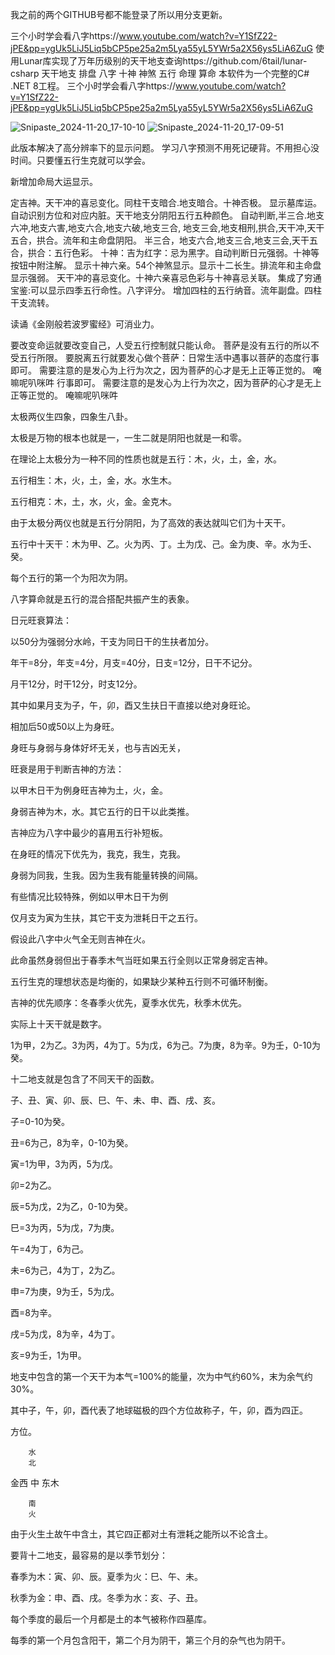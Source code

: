 我之前的两个GITHUB号都不能登录了所以用分支更新。

三个小时学会看八字https://www.youtube.com/watch?v=Y1SfZ22-jPE&pp=ygUk5LiJ5Liq5bCP5pe25a2m5Lya55yL5YWr5a2X56ys5LiA6ZuG
使用Lunar库实现了万年历级别的天干地支查询https://github.com/6tail/lunar-csharp
天干地支 排盘 八字 十神 神煞 五行 命理 算命 本软件为一个完整的C# .NET 8工程。
三个小时学会看八字https://www.youtube.com/watch?v=Y1SfZ22-jPE&pp=ygUk5LiJ5Liq5bCP5pe25a2m5Lya55yL5YWr5a2X56ys5LiA6ZuG


![Snipaste_2024-11-20_17-10-10](https://github.com/user-attachments/assets/31454d16-bd13-4a2d-9706-fe7c1615651b)
![Snipaste_2024-11-20_17-09-51](https://github.com/user-attachments/assets/24fd8e85-542e-41d7-ba3e-c07450cc116c)



此版本解决了高分辨率下的显示问题。
学习八字预测不用死记硬背。不用担心没时间。只要懂五行生克就可以学会。

新增加命局大运显示。

定吉神。天干冲的喜忌变化。同柱干支暗合.地支暗合。十神否极。
显示墓库运。自动识别方位和对应内脏。天干地支分阴阳五行五种颜色。
自动判断,半三合.地支六冲,地支六害,地支六合,地支六破,地支三合,
地支三会,地支相刑,拱合,天干冲,天干五合，拱合。流年和主命盘阴阳。
半三合，地支六合,地支三合,地支三会,天干五合，拱合：五行色彩。
十神：吉为红字：忌为黑字。自动判断日元强弱。十神等按钮中附注解。
显示十神六亲。54个神煞显示。显示十二长生。排流年和主命盘显示强弱。
天干冲的喜忌变化。十神六亲喜忌色彩与十神喜忌关联。
集成了穷通宝鉴:可以显示四季五行命性。八字评分。
增加四柱的五行纳音。流年副盘。四柱干支流转。 


读诵《金刚般若波罗蜜经》可消业力。

要改变命运就要改变自己，人受五行控制就只能认命。 菩萨是没有五行的所以不受五行所限。 要脱离五行就要发心做个菩萨：日常生活中遇事以菩萨的态度行事即可。 需要注意的是发心为上行为次之，因为菩萨的心才是无上正等正觉的。 唵嘛呢叭咪吽 行事即可。 需要注意的是发心为上行为次之，因为菩萨的心才是无上正等正觉的。 唵嘛呢叭咪吽





太极两仪生四象，四象生八卦。

太极是万物的根本也就是一，一生二就是阴阳也就是一和零。

在理论上太极分为一种不同的性质也就是五行：木，火，土，金，水。

五行相生：木，火，土，金，水。水生木。

五行相克：木，土，水，火，金。金克木。

由于太极分两仪也就是五行分阴阳，为了高效的表达就叫它们为十天干。

五行中十天干：木为甲、乙。火为丙、丁。土为戊、己。金为庚、辛。水为壬、癸。

每个五行的第一个为阳次为阴。

八字算命就是五行的混合搭配共振产生的表象。


日元旺衰算法：

以50分为强弱分水岭，干支为同日干的生扶者加分。

年干=8分，年支=4分，月支=40分，日支=12分，日干不记分。

月干12分，时干12分，时支12分。

其中如果月支为子，午，卯，酉又生扶日干直接以绝对身旺论。

相加后50或50以上为身旺。

身旺与身弱与身体好坏无关，也与吉凶无关，

旺衰是用于判断吉神的方法：

以甲木日干为例身旺吉神为土，火，金。

身弱吉神为木，水。其它五行的日干以此类推。

吉神应为八字中最少的喜用五行补短板。

在身旺的情况下优先为，我克，我生，克我。

身弱为同我，生我。因为生我有能量转换的间隔。

有些情况比较特殊，例如以甲木日干为例

仅月支为寅为生扶，其它干支为泄耗日干之五行。

假设此八字中火气全无则吉神在火。

此命虽然身弱但出于春季木气当旺如果五行全则以正常身弱定吉神。

五行生克的理想状态是均衡的，如果缺少某种五行则不可循环制衡。

吉神的优先顺序：冬春季火优先，夏季水优先，秋季木优先。



实际上十天干就是数字。

1为甲，2为乙。3为丙，4为丁。5为戊，6为己。7为庚，8为辛。9为壬，0-10为癸。


十二地支就是包含了不同天干的函数。

子、丑、寅、卯、辰、巳、午、未、申、酉、戌、亥。

子=0-10为癸。

丑=6为己，8为辛，0-10为癸。

寅=1为甲，3为丙，5为戊。

卯=2为乙。

辰=5为戊，2为乙，0-10为癸。

巳=3为丙，5为戊，7为庚。

午=4为丁，6为己。

未=6为己，4为丁，2为乙。

申=7为庚，9为壬，5为戊。

酉=8为辛。

戌=5为戊，8为辛，4为丁。

亥=9为壬，1为甲。

地支中包含的第一个天干为本气=100%的能量，次为中气约60%，末为余气约30%。

其中子，午，卯，酉代表了地球磁极的四个方位故称子，午，卯，酉为四正。


方位。

		水
		北

金西 		中		东木

		南
		火

由于火生土故午中含土，其它四正都对土有泄耗之能所以不论含土。

要背十二地支，最容易的是以季节划分：

春季为木：寅、卯、辰。夏季为火：巳、午、未。

秋季为金：申、酉、戌。冬季为水：亥、子、丑。

每个季度的最后一个月都是土的本气被称作四墓库。

每季的第一个月包含阳干，第二个月为阴干，第三个月的杂气也为阴干。
